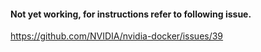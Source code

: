 #### Not yet working, for instructions refer to following issue.
https://github.com/NVIDIA/nvidia-docker/issues/39